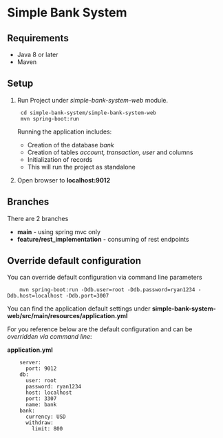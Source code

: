 # Simple Bank System

## Requirements

- Java 8 or later
- Maven

## Setup

1. Run Project under *simple-bank-system-web* module.

        cd simple-bank-system/simple-bank-system-web
        mvn spring-boot:run

    Running the application includes:
    - Creation of the database *bank*
    - Creation of tables *account, transaction, user* and columns 
    - Initialization of records
    - This will run the project as standalone

2. Open browser to **localhost:9012**

## Branches

There are 2 branches

- **main** - using spring mvc only
- **feature/rest_implementation** - consuming of rest endpoints

## Override default configuration

You can override default configuration via command line parameters

        mvn spring-boot:run -Ddb.user=root -Ddb.password=ryan1234 -Ddb.host=localhost -Ddb.port=3007

You can find the application default settings under **simple-bank-system-web/src/main/resources/application.yml**

For you reference below are the default configuration and can be *overridden via command line*:

**application.yml**

        server:
          port: 9012
        db:
          user: root
          password: ryan1234
          host: localhost
          port: 3307
          name: bank
        bank:
          currency: USD
          withdraw:
            limit: 800